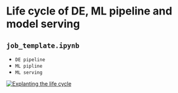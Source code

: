 # Life cycle of DE, ML pipeline and model serving

## `job_template.ipynb`

* `DE pipeline`
* `ML pipline`
* `ML serving`

[![Explanting the life cycle](https://img.youtube.com/vi/Oiclxv4S1P8/0.jpg)](https://www.youtube.com/watch?v=Oiclxv4S1P8)
